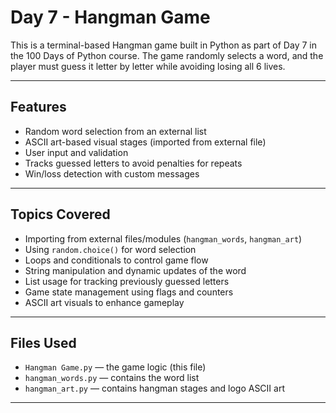# Day 7 - Hangman Game 

This is a terminal-based Hangman game built in Python as part of Day 7 in the 100 Days of Python course. The game randomly selects a word, and the player must guess it letter by letter while avoiding losing all 6 lives.

---

## Features

- Random word selection from an external list
- ASCII art-based visual stages (imported from external file)
- User input and validation
- Tracks guessed letters to avoid penalties for repeats
- Win/loss detection with custom messages

---

## Topics Covered

- Importing from external files/modules (`hangman_words`, `hangman_art`)
- Using `random.choice()` for word selection
- Loops and conditionals to control game flow
- String manipulation and dynamic updates of the word
- List usage for tracking previously guessed letters
- Game state management using flags and counters
- ASCII art visuals to enhance gameplay

---

## Files Used

- `Hangman Game.py` — the game logic (this file)
- `hangman_words.py` — contains the word list
- `hangman_art.py` — contains hangman stages and logo ASCII art

---



